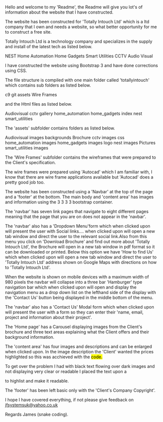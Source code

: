 Hello and welcome to my 'Readme', the Readme will give you lot's of information 
about the website that I have constructed.

The website has been constructed for 'Totally Intouch Ltd' which is a ltd company 
that I own and needs a website, so what better opportunity for me to construct a
free site.

Totally Intouch Ltd is a technology company and specializes in the supply and install
of the latest tech as listed below.

NEST
Home Automation
Home Gadgets
Smart Utilities
CCTV
Audio Visual

I have constructed the website using Bootstrap 3 and have done corrections using CSS.

The file structure is compiled with one main folder called 'totallyintouch' which
contains sub folders as listed below.

c9
git
assets
Wire Frames

and the Html files as listed below.

Audiovisual
cctv
gallery
home_automation
home_gadgets
index
nest
smart_utilities

The 'assets' subfolder contains folders as listed below.

Audiovisual images
backgrounds
Brochure
cctv images
css
home_automation images
home_gadgets images
logo
nest images
Pictures
smart_utilities images

The 'Wire Frames' subfolder contains the wireframes that were prepared to the Client's specification.

The wire frames were prepared using 'Autocad' which I am familiar with, I know that there are wire frame applications 
available but 'Autocad' does a pretty good job too.

The website has been constructed using a 'Navbar' at the top of the page and a 'footer' at the bottom.
The main body and 'content area' has images and information using the 3 3 3 3 bootstrap container.

The 'navbar' has seven link pages that navigate to eight different pages meaning that the page that you are on 
does not appear in the 'navbar'.

The 'navbar' also has a 'Dropdown Menu'form which when clicked upon will present the user with Social links....
when clicked upon will open a new tab window and direct the user to the relevant social link.Also from this menu you click on 
'Download Brochure' and find out more about 'Totally Intouch Ltd', the Brochure will open in a new tab window in pdf format
so it can be downloaded or printed.
Below this option we have 'How to find Us' which when clicked upon will open a new tab window and direct the user to 'Totally Intouch Ltd' address 
shown on Google Maps with directions on how to 'Totally Intouch Ltd'.

When the website is shown on mobile devices with a maximum width of 980 pixels the navbar will collapse into a three bar
'Hamburger' type navigation bar which when clicked upon will open and display the navigation menu as a drop down list on 
the lefthand side of the display with the 'Contact Us' button being displayed in the middle bottom of the menu.

The 'navbar' also has a 'Contact Us' Modal form which when clicked upon will present the user with a form so they
can enter their 'name, email, project and information about their project'.

The 'Home page' has a Carousel displaying images from the Client's brochure and three text areas explaining what the Client offers and their background
information.

The 'content area' has four images and descriptions and can be enlarged when clicked upon.
In the image description the 'Client' wanted the prices highlighted so this was acchieved with the <mark> code.

To get over the problem I had with black text flowing over dark images and not displaying very clear or readable
I placed the text upon a <p class="bg-primary"> to highlist and make it readable.

The 'footer' has been left basic only with the 'Client's Company Copyright'.

I hope I have covered everything, if not please give feedback on jfsystemsuk@yahoo.co.uk

Regards  James (snake coding).
